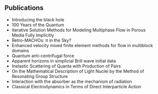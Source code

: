 <h2> Publications </h2>

<ul>

                             

 <li><a target="_blank" href="https://github.com/manjunath5496/John-Archibald-Wheeler-Publications/blob/master/jawp(1).pdf" style="text-decoration:none;"> Introducing the black hole</a></li>

 <li><a target="_blank" href="https://github.com/manjunath5496/John-Archibald-Wheeler-Publications/blob/master/jawp(2).pdf" style="text-decoration:none;">100 Years of the Quantum</a></li>

<li><a target="_blank" href="https://github.com/manjunath5496/John-Archibald-Wheeler-Publications/blob/master/jawp(3).pdf" style="text-decoration:none;">Iterative Solution Methods for Modeling Multiphase Flow in Porous Media Fully Implicitly</a></li>
 <li><a target="_blank" href="https://github.com/manjunath5496/John-Archibald-Wheeler-Publications/blob/master/jawp(4).pdf" style="text-decoration:none;"> Retro-MACHOs: π in the Sky?</a></li>                              
<li><a target="_blank" href="https://github.com/manjunath5496/John-Archibald-Wheeler-Publications/blob/master/jawp(5).pdf" style="text-decoration:none;">Enhanced velocity mixed finite element methods for flow in multiblock domains</a></li>
<li><a target="_blank" href="https://github.com/manjunath5496/John-Archibald-Wheeler-Publications/blob/master/jawp(6).pdf" style="text-decoration:none;">Quantum anti-centrifugal force</a></li>
 <li><a target="_blank" href="https://github.com/manjunath5496/John-Archibald-Wheeler-Publications/blob/master/jawp(7).pdf" style="text-decoration:none;">Apparent horizons in simplicial Brill wave initial data</a></li>

 <li><a target="_blank" href="https://github.com/manjunath5496/John-Archibald-Wheeler-Publications/blob/master/jawp(8).pdf" style="text-decoration:none;"> Inelastic Scattering of Quanta with Production of Pairs</a></li>
   <li><a target="_blank" href="https://github.com/manjunath5496/John-Archibald-Wheeler-Publications/blob/master/jawp(9).pdf" style="text-decoration:none;">On the Mathematical Description of Light Nuclei by the Method of Resonating Group Structure</a></li>
  
   
 <li><a target="_blank" href="https://github.com/manjunath5496/John-Archibald-Wheeler-Publications/blob/master/jawp(10).pdf" style="text-decoration:none;">Interaction with the absorber as the mechanism of radiation </a></li>                              
<li><a target="_blank" href="https://github.com/manjunath5496/John-Archibald-Wheeler-Publications/blob/master/jawp(11).pdf" style="text-decoration:none;">Classical Electrodynamics in Terms of Direct Interparticle Action </a></li>
</ul>
